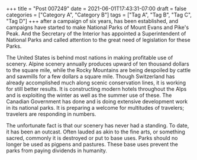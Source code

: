 +++
title = "Post 007249"
date = 2021-06-01T17:43:31-07:00
draft = false
categories = ["Category A", "Category B"]
tags = ["Tag A", "Tag B", "Tag C", "Tag D"]
+++
      after a campaign of six years, has been established, and campaigns have started to make National Parks of Mount Evans and Pike's Peak. And the Secretary of the Interior has appointed a Superintendent of National Parks and called attention to the great need of legislation for these Parks.

The United States is behind most nations in making profitable use of scenery. Alpine scenery annually produces upward of ten thousand dollars to the square mile, while the Rocky Mountains are being despoiled by cattle and sawmills for a few dollars a square mile. Though Switzerland has already accomplished much along scenic conservation lines, it is working for still better results. It is constructing modern hotels throughout the Alps and is exploiting the winter as well as the summer use of these. The Canadian Government has done and is doing extensive development work in its national parks. It is preparing a welcome for multitudes of travelers; travelers are responding in numbers.

The unfortunate fact is that our scenery has never had a standing. To date, it has been an outcast. Often lauded as akin to the fine arts, or something sacred, commonly it is destroyed or put to base uses. Parks should no longer be used as pigpens and pastures. These base uses prevent the parks from paying dividends in humanity.
